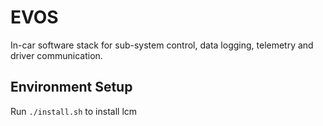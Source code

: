 # EVOS
In-car software stack for sub-system control, data logging, telemetry and driver communication.

## Environment Setup
Run `./install.sh` to install lcm
